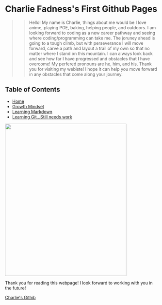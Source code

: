 
# Charlie Fadness's First Github Pages

>> Hello! My name is Charlie, things about me would be I love anime, playing POE, baking, helping people, and outdoors. I am looking forward to coding as a new career pathway and seeing where coding/programming can take me. The joruney ahead is going to a tough climb, but with perseverance I will move forward, carve a path and layout a trail of my own so that no matter where I stand on this mountain. I can always look back and see how far I have progressed and obstacles that I have overcome! My perfered pronouns are he, him, and his. Thank you for visiting my webiste! I hope it can help you move forward in any obstacles that come along your journey.  

## Table of Contents

* [Home](https://fadnesscharlie.github.io/Reading-notes/)
* [Growth Mindset](https://fadnesscharlie.github.io/Reading-notes/growth_mindset)
* [Learning Markdown](https://fadnesscharlie.github.io/Reading-notes/Presentation)
* [Learning Git...Still needs work](https://fadnesscharlie.github.io/Reading-notes/learning_git)  

<img src="https://github.com/fadnesscharlie/Reading-notes/blob/main/ProfilePic.jpg?raw=true" width="400" height="500">

<!-- ![Profile Pic](https://github.com/fadnesscharlie/Reading-notes/blob/main/ProfilePic.jpg?raw=true)  -->

Thank you for reading this webpage! I look forward to working with you in the future!

[Charlie's Githib](https://github.com/fadnesscharlie)
